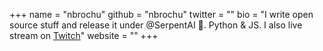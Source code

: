 +++
name = "nbrochu"
github = "nbrochu"
twitter = ""
bio = "I write open source stuff and release it under @SerpentAI 🐍. Python & JS. I also live stream on [Twitch](https://www.twitch.tv/serpent_ai)"
website = ""
+++
